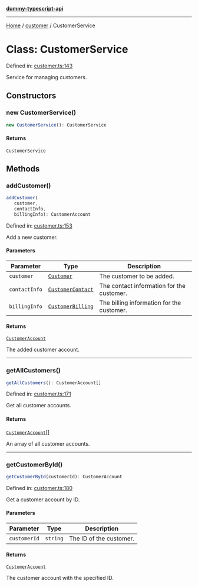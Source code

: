 [**dummy-typescript-api**](../../README.md)

***

[Home](../../README.md) / [customer](../README.md) / CustomerService

# Class: CustomerService

Defined in: [customer.ts:143](https://github.com/typedoc2md/dummy-typescript-api/blob/main/src/customer.ts#L143)

Service for managing customers.

## Constructors

### new CustomerService()

```ts
new CustomerService(): CustomerService
```

#### Returns

`CustomerService`

## Methods

### addCustomer()

```ts
addCustomer(
   customer, 
   contactInfo, 
   billingInfo): CustomerAccount
```

Defined in: [customer.ts:153](https://github.com/typedoc2md/dummy-typescript-api/blob/main/src/customer.ts#L153)

Add a new customer.

#### Parameters

| Parameter | Type | Description |
| ------ | ------ | ------ |
| `customer` | [`Customer`](../interfaces/Customer.md) | The customer to be added. |
| `contactInfo` | [`CustomerContact`](../interfaces/CustomerContact.md) | The contact information for the customer. |
| `billingInfo` | [`CustomerBilling`](../interfaces/CustomerBilling.md) | The billing information for the customer. |

#### Returns

[`CustomerAccount`](CustomerAccount.md)

The added customer account.

***

### getAllCustomers()

```ts
getAllCustomers(): CustomerAccount[]
```

Defined in: [customer.ts:171](https://github.com/typedoc2md/dummy-typescript-api/blob/main/src/customer.ts#L171)

Get all customer accounts.

#### Returns

[`CustomerAccount`](CustomerAccount.md)[]

An array of all customer accounts.

***

### getCustomerById()

```ts
getCustomerById(customerId): CustomerAccount
```

Defined in: [customer.ts:180](https://github.com/typedoc2md/dummy-typescript-api/blob/main/src/customer.ts#L180)

Get a customer account by ID.

#### Parameters

| Parameter | Type | Description |
| ------ | ------ | ------ |
| `customerId` | `string` | The ID of the customer. |

#### Returns

[`CustomerAccount`](CustomerAccount.md)

The customer account with the specified ID.
